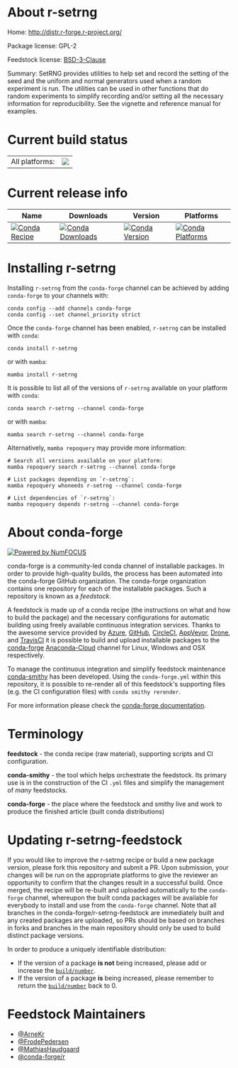 About r-setrng
==============

Home: http://distr.r-forge.r-project.org/

Package license: GPL-2

Feedstock license: [BSD-3-Clause](https://github.com/conda-forge/r-setrng-feedstock/blob/main/LICENSE.txt)

Summary: SetRNG provides utilities to help set and record the setting of the seed and the uniform and normal generators used when a random experiment is run. The utilities can be used in other functions  that do random experiments to simplify recording and/or setting all the  necessary information for reproducibility.  See the vignette and reference manual for examples.

Current build status
====================


<table><tr><td>All platforms:</td>
    <td>
      <a href="https://dev.azure.com/conda-forge/feedstock-builds/_build/latest?definitionId=1601&branchName=main">
        <img src="https://dev.azure.com/conda-forge/feedstock-builds/_apis/build/status/r-setrng-feedstock?branchName=main">
      </a>
    </td>
  </tr>
</table>

Current release info
====================

| Name | Downloads | Version | Platforms |
| --- | --- | --- | --- |
| [![Conda Recipe](https://img.shields.io/badge/recipe-r--setrng-green.svg)](https://anaconda.org/conda-forge/r-setrng) | [![Conda Downloads](https://img.shields.io/conda/dn/conda-forge/r-setrng.svg)](https://anaconda.org/conda-forge/r-setrng) | [![Conda Version](https://img.shields.io/conda/vn/conda-forge/r-setrng.svg)](https://anaconda.org/conda-forge/r-setrng) | [![Conda Platforms](https://img.shields.io/conda/pn/conda-forge/r-setrng.svg)](https://anaconda.org/conda-forge/r-setrng) |

Installing r-setrng
===================

Installing `r-setrng` from the `conda-forge` channel can be achieved by adding `conda-forge` to your channels with:

```
conda config --add channels conda-forge
conda config --set channel_priority strict
```

Once the `conda-forge` channel has been enabled, `r-setrng` can be installed with `conda`:

```
conda install r-setrng
```

or with `mamba`:

```
mamba install r-setrng
```

It is possible to list all of the versions of `r-setrng` available on your platform with `conda`:

```
conda search r-setrng --channel conda-forge
```

or with `mamba`:

```
mamba search r-setrng --channel conda-forge
```

Alternatively, `mamba repoquery` may provide more information:

```
# Search all versions available on your platform:
mamba repoquery search r-setrng --channel conda-forge

# List packages depending on `r-setrng`:
mamba repoquery whoneeds r-setrng --channel conda-forge

# List dependencies of `r-setrng`:
mamba repoquery depends r-setrng --channel conda-forge
```


About conda-forge
=================

[![Powered by
NumFOCUS](https://img.shields.io/badge/powered%20by-NumFOCUS-orange.svg?style=flat&colorA=E1523D&colorB=007D8A)](https://numfocus.org)

conda-forge is a community-led conda channel of installable packages.
In order to provide high-quality builds, the process has been automated into the
conda-forge GitHub organization. The conda-forge organization contains one repository
for each of the installable packages. Such a repository is known as a *feedstock*.

A feedstock is made up of a conda recipe (the instructions on what and how to build
the package) and the necessary configurations for automatic building using freely
available continuous integration services. Thanks to the awesome service provided by
[Azure](https://azure.microsoft.com/en-us/services/devops/), [GitHub](https://github.com/),
[CircleCI](https://circleci.com/), [AppVeyor](https://www.appveyor.com/),
[Drone](https://cloud.drone.io/welcome), and [TravisCI](https://travis-ci.com/)
it is possible to build and upload installable packages to the
[conda-forge](https://anaconda.org/conda-forge) [Anaconda-Cloud](https://anaconda.org/)
channel for Linux, Windows and OSX respectively.

To manage the continuous integration and simplify feedstock maintenance
[conda-smithy](https://github.com/conda-forge/conda-smithy) has been developed.
Using the ``conda-forge.yml`` within this repository, it is possible to re-render all of
this feedstock's supporting files (e.g. the CI configuration files) with ``conda smithy rerender``.

For more information please check the [conda-forge documentation](https://conda-forge.org/docs/).

Terminology
===========

**feedstock** - the conda recipe (raw material), supporting scripts and CI configuration.

**conda-smithy** - the tool which helps orchestrate the feedstock.
                   Its primary use is in the construction of the CI ``.yml`` files
                   and simplify the management of *many* feedstocks.

**conda-forge** - the place where the feedstock and smithy live and work to
                  produce the finished article (built conda distributions)


Updating r-setrng-feedstock
===========================

If you would like to improve the r-setrng recipe or build a new
package version, please fork this repository and submit a PR. Upon submission,
your changes will be run on the appropriate platforms to give the reviewer an
opportunity to confirm that the changes result in a successful build. Once
merged, the recipe will be re-built and uploaded automatically to the
`conda-forge` channel, whereupon the built conda packages will be available for
everybody to install and use from the `conda-forge` channel.
Note that all branches in the conda-forge/r-setrng-feedstock are
immediately built and any created packages are uploaded, so PRs should be based
on branches in forks and branches in the main repository should only be used to
build distinct package versions.

In order to produce a uniquely identifiable distribution:
 * If the version of a package **is not** being increased, please add or increase
   the [``build/number``](https://docs.conda.io/projects/conda-build/en/latest/resources/define-metadata.html#build-number-and-string).
 * If the version of a package **is** being increased, please remember to return
   the [``build/number``](https://docs.conda.io/projects/conda-build/en/latest/resources/define-metadata.html#build-number-and-string)
   back to 0.

Feedstock Maintainers
=====================

* [@ArneKr](https://github.com/ArneKr/)
* [@FrodePedersen](https://github.com/FrodePedersen/)
* [@MathiasHaudgaard](https://github.com/MathiasHaudgaard/)
* [@conda-forge/r](https://github.com/conda-forge/r/)

